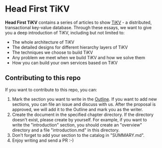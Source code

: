# Head First TiKV

**Head First TiKV** contains a series of articles to show [TiKV](https://github.com/tikv/tikv) - a distributed, transactional key-value database. Through these essays, we want to give you a deep introduction of TiKV, including but not limited to:

- The whole architecture of TiKV
- The detailed designs for different hierarchy layers of TiKV
- The techniques we choose to build TiKV
- Any problem we meet when we build TiKV and how we solve them
- How you can build your own services based on TiKV

## Contributing to this repo

If you want to contribute to this repo, you can:

1. Mark the section you want to write in the [Outline](https://github.com/tikv/head-first-tikv/issues/1). If you want to add new sections, you can file an issue and discuss with us. After the proposal is approved, we will add it to the Outline and mark you as the writer.
2. Create the document in the specified chapter directory. If the directory doesn't exist, please create by yourself. For example, if you want to write the "introduction" section, you should create an "overview" directory and a file "introduction.md" in this directory. 
3. Don't forget to add your section to the catalog in "SUMMARY.md".
4. Enjoy writing and send a PR :-) 
